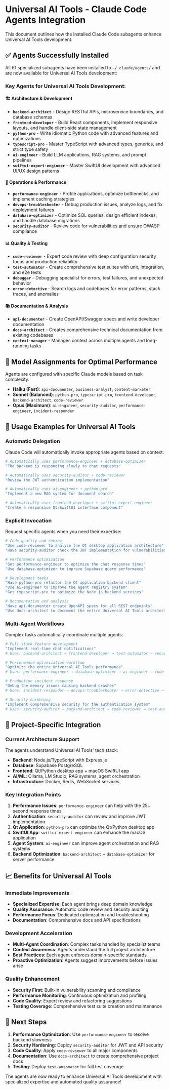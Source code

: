 # Universal AI Tools - Claude Code Agents Integration

This document outlines how the installed Claude Code subagents enhance Universal AI Tools development.

## ✅ **Agents Successfully Installed**

All 61 specialized subagents have been installed to `~/.claude/agents/` and are now available for Universal AI Tools development:

### **Key Agents for Universal AI Tools Development:**

#### **🏗️ Architecture & Development**
- **`backend-architect`** - Design RESTful APIs, microservice boundaries, and database schemas
- **`frontend-developer`** - Build React components, implement responsive layouts, and handle client-side state management  
- **`python-pro`** - Write idiomatic Python code with advanced features and optimizations
- **`typescript-pro`** - Master TypeScript with advanced types, generics, and strict type safety
- **`ai-engineer`** - Build LLM applications, RAG systems, and prompt pipelines
- **`swiftui-expert-engineer`** - Master SwiftUI development with advanced UI/UX design patterns

#### **🔧 Operations & Performance** 
- **`performance-engineer`** - Profile applications, optimize bottlenecks, and implement caching strategies
- **`devops-troubleshooter`** - Debug production issues, analyze logs, and fix deployment failures
- **`database-optimizer`** - Optimize SQL queries, design efficient indexes, and handle database migrations
- **`security-auditor`** - Review code for vulnerabilities and ensure OWASP compliance

#### **📊 Quality & Testing**
- **`code-reviewer`** - Expert code review with deep configuration security focus and production reliability
- **`test-automator`** - Create comprehensive test suites with unit, integration, and e2e tests
- **`debugger`** - Debugging specialist for errors, test failures, and unexpected behavior
- **`error-detective`** - Search logs and codebases for error patterns, stack traces, and anomalies

#### **📚 Documentation & Analysis**
- **`api-documenter`** - Create OpenAPI/Swagger specs and write developer documentation
- **`docs-architect`** - Creates comprehensive technical documentation from existing codebases
- **`context-manager`** - Manages context across multiple agents and long-running tasks

## **🎯 Model Assignments for Optimal Performance**

Agents are configured with specific Claude models based on task complexity:

- **Haiku (Fast)**: `api-documenter`, `business-analyst`, `content-marketer`
- **Sonnet (Balanced)**: `python-pro`, `typescript-pro`, `frontend-developer`, `backend-architect`, `code-reviewer`
- **Opus (Maximum)**: `ai-engineer`, `security-auditor`, `performance-engineer`, `incident-responder`

## **🚀 Usage Examples for Universal AI Tools**

### **Automatic Delegation**
Claude Code will automatically invoke appropriate agents based on context:

```bash
# Automatically uses performance-engineer + database-optimizer
"The backend is responding slowly to chat requests"

# Automatically uses security-auditor + code-reviewer  
"Review the JWT authentication implementation"

# Automatically uses ai-engineer + python-pro
"Implement a new RAG system for document search"

# Automatically uses frontend-developer + swiftui-expert-engineer
"Create a responsive Qt/SwiftUI interface component"
```

### **Explicit Invocation**
Request specific agents when you need their expertise:

```bash
# Code quality and review
"Use code-reviewer to analyze the Qt desktop application architecture"
"Have security-auditor check the JWT implementation for vulnerabilities"

# Performance optimization
"Get performance-engineer to optimize the chat response times"
"Use database-optimizer to improve Supabase query performance"

# Development tasks
"Have python-pro refactor the Qt application backend client"
"Use ai-engineer to improve the agent registry system"
"Get typescript-pro to optimize the Node.js backend services"

# Documentation and analysis
"Have api-documenter create OpenAPI specs for all REST endpoints"
"Use docs-architect to document the entire Universal AI Tools architecture"
```

### **Multi-Agent Workflows**
Complex tasks automatically coordinate multiple agents:

```bash
# Full-stack feature development
"Implement real-time chat notifications"
# Uses: backend-architect → frontend-developer → test-automator → security-auditor

# Performance optimization workflow
"Optimize the entire Universal AI Tools performance"  
# Uses: performance-engineer → database-optimizer → ai-engineer → code-reviewer

# Production incident response
"Debug the memory issues causing backend crashes"
# Uses: incident-responder → devops-troubleshooter → error-detective → performance-engineer

# Security hardening
"Implement comprehensive security for the authentication system"
# Uses: security-auditor → backend-architect → code-reviewer → test-automator
```

## **🔧 Project-Specific Integration**

### **Current Architecture Support**
The agents understand Universal AI Tools' tech stack:
- **Backend**: Node.js/TypeScript with Express.js
- **Database**: Supabase PostgreSQL 
- **Frontend**: Qt/Python desktop app + macOS SwiftUI app
- **AI/ML**: Ollama, LM Studio, RAG systems, agent orchestration
- **Infrastructure**: Docker, Redis, WebSocket services

### **Key Integration Points**

1. **Performance Issues**: `performance-engineer` can help with the 25+ second response times
2. **Authentication**: `security-auditor` can review and improve JWT implementation
3. **Qt Application**: `python-pro` can optimize the Qt/Python desktop app
4. **SwiftUI App**: `swiftui-expert-engineer` can enhance the macOS application
5. **Agent System**: `ai-engineer` can improve agent orchestration and RAG systems
6. **Backend Optimization**: `backend-architect` + `database-optimizer` for server performance

## **📈 Benefits for Universal AI Tools**

### **Immediate Improvements**
- **Specialized Expertise**: Each agent brings deep domain knowledge
- **Quality Assurance**: Automatic code review and security auditing
- **Performance Focus**: Dedicated optimization and troubleshooting
- **Documentation**: Comprehensive docs and API specifications

### **Development Acceleration**
- **Multi-Agent Coordination**: Complex tasks handled by specialist teams
- **Context Awareness**: Agents understand the full project architecture
- **Best Practices**: Each agent enforces domain-specific standards
- **Proactive Optimization**: Agents suggest improvements before issues arise

### **Quality Enhancement**
- **Security First**: Built-in vulnerability scanning and compliance
- **Performance Monitoring**: Continuous optimization and profiling
- **Code Quality**: Expert review and refactoring suggestions
- **Testing Coverage**: Comprehensive test suite creation and maintenance

## **🎯 Next Steps**

1. **Performance Optimization**: Use `performance-engineer` to resolve backend slowness
2. **Security Hardening**: Deploy `security-auditor` for JWT and API security
3. **Code Quality**: Apply `code-reviewer` to all major components
4. **Documentation**: Use `docs-architect` to create comprehensive project docs
5. **Testing**: Deploy `test-automator` for full test coverage

The agents are now ready to enhance Universal AI Tools development with specialized expertise and automated quality assurance!
